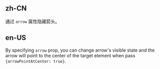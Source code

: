 ## zh-CN

通过 `arrow` 属性隐藏箭头。

## en-US

By specifying `arrow` prop, you can change arrow's visible state and the arrow will point to the center of the target element when pass `{arrowPointAtCenter: true}`.
